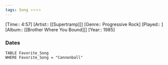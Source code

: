 ```yaml
---
tags: Song ⭐⭐⭐⭐ 
---
```

[Time:: 4:57]
[Artist:: [[Supertramp]]]
[Genre:: Progressive Rock]
[Played:: ]
[Album:: [[Brother Where You Bound]]]
[Year:: 1985]
### Dates
````dataview
TABLE Favorite_Song
WHERE Favorite_Song = "Cannonball"
````